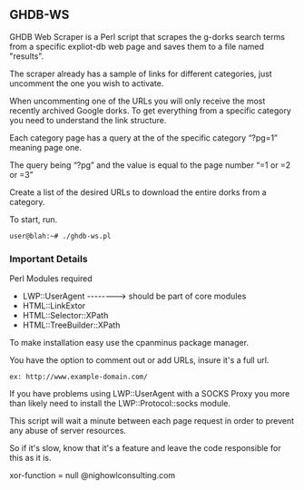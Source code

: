 ## GHDB-WS

GHDB Web Scraper is a Perl script that scrapes the g-dorks 
search terms from a specific expliot-db web page and saves 
them to a file named "results".

The scraper already has a sample of links for different
categories, just uncomment the one you wish to activate. 

When uncommenting one of the URLs you will only receive the 
most recently archived Google dorks. To get everything from 
a specific category you need to understand the link 
structure. 

Each category page has a query at the of the specific 
category “?pg=1” meaning page one.

The query being “?pg” and the value is equal to the page 
number “=1 or =2 or =3”

Create a list of the desired URLs to download the entire
dorks from a category.

To start, run.

```
user@blah:~# ./ghdb-ws.pl
```
	
### Important Details 

Perl Modules required

* LWP::UserAgent --------> should be part of core modules 
* HTML::LinkExtor
* HTML::Selector::XPath
* HTML::TreeBuilder::XPath

To make installation easy use the cpanminus package
manager.

You have the option to comment out or add URLs, insure it's
a full url.
```
ex: http://www.example-domain.com/
```

If you have problems using LWP::UserAgent with a SOCKS Proxy
you more than likely need to install the LWP::Protocol::socks
module.

This script will wait a minute between each page
request in order to prevent any abuse of server 
resources.

So if it's slow, know that it's a feature and leave the 
code responsible for this as it is.


xor-function = null
@nighowlconsulting.com


